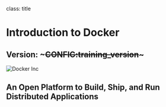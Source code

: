 class: title

# Introduction to Docker #

## Version: ~~~CONFIG:training_version~~~ ##

![Docker Inc](logo.png) 

## An Open Platform to Build, Ship, and Run Distributed Applications ##

